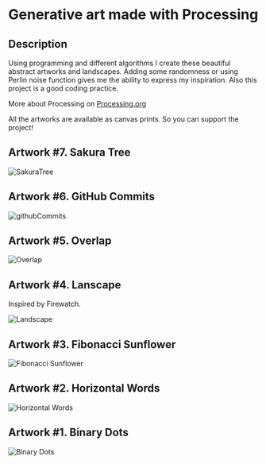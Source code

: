 # Generative art made with Processing

## Description
Using programming and different algorithms I create these beautiful abstract artworks and landscapes. Adding some randomness or using Perlin noise function gives me the ability to express my inspiration. Also this project is a good coding practice.

More about Processing on [Processing.org](https://processing.org/)

All the artworks are available as canvas prints. So you can support the project!

## Artwork #7. Sakura Tree

![](7.%20SakuraTree/SakuraTree/images/SakuraTree.jpg "SakuraTree")

## Artwork #6. GitHub Commits

![](6.%20GithubCommits/githubCommits/images/githubCommits.jpg "githubCommits")

## Artwork #5. Overlap

![](5.%20Overlap/Overlap/images/Overlap.jpg "Overlap")

## Artwork #4. Lanscape

Inspired by Firewatch.

![](4.%20Landscape/Landscape/images/Landscape.jpg "Landscape")

## Artwork #3. Fibonacci Sunflower

![](3.%20FibonacciSunflower/Fibonacci_Sunflower/images/FibonacciSunflower.jpg "Fibonacci Sunflower")

## Artwork #2. Horizontal Words

![](2.%20HorizontalWords/HorizontalWords/images/HorizontalWords.jpg "Horizontal Words")

## Artwork #1. Binary Dots

![](1.%20BinaryDots/BinaryDots/images/BinaryDots.jpg "Binary Dots")
